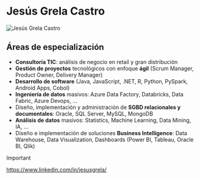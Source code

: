 # Jesús Grela Castro

![Jesús Grela Castro](https://jesusgrela.github.io/foto.jpg)

## Áreas de especialización

* __Consultoría TIC__: análisis de negocio en retail y gran distribución  
* __Gestión de proyectos__ tecnológicos con enfoque __ágil__ (Scrum Manager, Product Owner, Delivery Manager)  
* __Desarrollo de software__ (Java, JavaScript, .NET, R, Python, PySpark, Android Apps, Cobol)  
* __Ingeniería de datos__ masivos: Azure Data Factory, Databricks, Data Fabric, Azure Devops, ...  
* Diseño, implementación y administración de __SGBD relacionales y documentales__: Oracle, SQL Server, MySQL, MongoDB  
* __Análisis de datos__ masivos: Statistics, Machine Learning, Data Mining, IA, ...  
* Diseño e implementación de soluciones __Business Intelligence__: Data Warehouse,  Data Visualization, Dashboards (Power BI, Tableau, Oracle BI, Qlik)  


> [!IMPORTANT]
>
> https://www.linkedin.com/in/jesusgrela/
